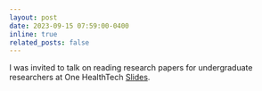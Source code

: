 ```yaml
---
layout: post
date: 2023-09-15 07:59:00-0400
inline: true
related_posts: false
---
```


I was invited to talk on reading research papers for undergraduate researchers at One HealthTech [Slides](https://docs.google.com/presentation/d/18v_Cj-woy9dv9tmyeBqXMq7CuwuPpYzv/edit#slide=id.p31). 
